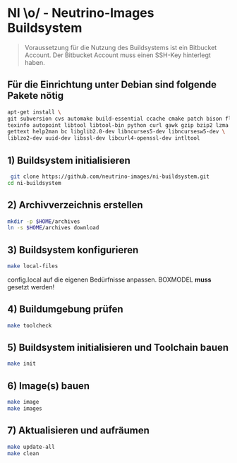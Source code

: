 # NI \o/ - Neutrino-Images Buildsystem #

> Voraussetzung für die Nutzung des Buildsystems ist ein Bitbucket Account.
> Der Bitbucket Account muss einen SSH-Key hinterlegt haben.

## Für die Einrichtung unter Debian sind folgende Pakete nötig
```bash
apt-get install \
git subversion cvs automake build-essential ccache cmake patch bison flex \
texinfo autopoint libtool libtool-bin python curl gawk gzip bzip2 lzma gperf \
gettext help2man bc libglib2.0-dev libncurses5-dev libncursesw5-dev \
liblzo2-dev uuid-dev libssl-dev libcurl4-openssl-dev intltool

```

## 1) Buildsystem initialisieren
```bash
 git clone https://github.com/neutrino-images/ni-buildsystem.git
cd ni-buildsystem
```

## 2) Archivverzeichnis erstellen
```bash
mkdir -p $HOME/archives
ln -s $HOME/archives download
```

## 3) Buildsystem konfigurieren
```bash
make local-files
```
config.local auf die eigenen Bedürfnisse anpassen. BOXMODEL **muss** gesetzt werden!

## 4) Buildumgebung prüfen
```bash
make toolcheck
```

## 5) Buildsystem initialisieren und Toolchain bauen
```bash
make init
```

## 6) Image(s) bauen
```bash
make image
make images
```

## 7) Aktualisieren und aufräumen
```bash
make update-all
make clean
```
